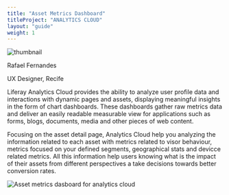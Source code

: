 ```yaml
---
title: "Asset Metrics Dashboard"
titleProject: "ANALYTICS CLOUD"
layout: "guide"
weight: 1
---
```


<span>
    <span class="sticker sticker-primary rounded-circle sticker-xl">
        <span class="sticker-overlay">
            <img alt="thumbnail" class="img-fluid" src="../../../images/headshots/fernandes-rafael.jpg">
        </span>
    </span>
    <span class="designer-info">
        <p class="designer-name">Rafael Fernandes</p>
        <p class="designer-detail">UX Designer, Recife</p>
    </span>
</span>

Liferay Analytics Cloud provides the ability to analyze user profile data and interactions with dynamic pages and assets, displaying meaningful insights in the form of chart dashboards. These dashboards gather raw metrics data and deliver an easily readable measurable view for applications such as forms, blogs, documents, media and other pieces of web content.

Focusing on the asset detail page, Analytics Cloud help you analyzing the information related to each asset with metrics related to visor behaviour, metrics focused on your defined segments, geographical stats and devicce related metrics. All this information help users knowing what is the impact of their assets from different perspectives a take decisions towards better conversion rates.

![Asset metrics dasboard for analytics cloud](../../../images/examples/assetMetricsDashboard.jpg)
